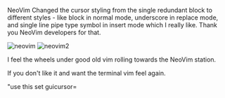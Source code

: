 NeoVim Changed the cursor styling from the single redundant block to different styles - like block in normal mode, underscore in replace mode,
and single line pipe type symbol in insert mode which I really like. Thank you NeoVim developers for that.

![neovim](assets/images/screenshot1.jpg)
![neovim2](assets/images/screenshot2.jpg)

I feel the wheels under good old vim rolling towards the NeoVim station.

If you don't like it and want the terminal vim feel again.

"use this
set  guicursor=
